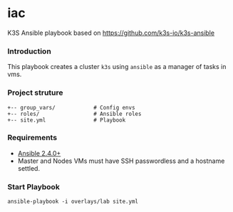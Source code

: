 iac
===

K3S Ansible playbook based on https://github.com/k3s-io/k3s-ansible

### Introduction

This playbook creates a cluster `k3s` using `ansible` as a manager of tasks in vms.

### Project struture

```
+-- group_vars/            # Config envs
+-- roles/                 # Ansible roles
+-- site.yml               # Playbook
```

### Requirements

- [Ansible 2.4.0+](https://docs.ansible.com/ansible/2.4/intro_installation.html#latest-releases-via-pip) 
- Master and Nodes VMs must have SSH passwordless and a hostname settled.

### Start Playbook

```
ansible-playbook -i overlays/lab site.yml
```